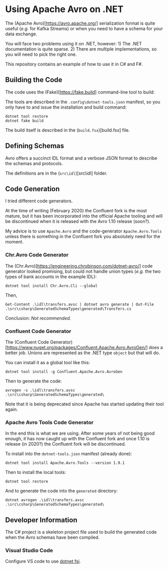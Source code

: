 # Using Apache Avro on .NET

The (Apache Avro)[https://avro.apache.org/] serialization format is quite useful (_e.g._ for Kafka Streams) or 
when you need to have a schema for your data exchange.

You will face two problems using it on .NET, however:
    1) The .NET documentation is quite sparse.
    2) There are multiple implementations, so you will need to pick the right one.

This repository contains an example of how to use it in C# and F#.

## Building the Code

The code uses the (Fake)[https://fake.build] command-line tool to build:

The tools are described in the `.config\dotnet-tools.json` manifest, 
so you only have to and issue the installation and build command:

    dotnet tool restore
    dotnet fake build

The build itself is described in the (`build.fsx`)[build.fsx] file.


## Defining Schemas

Avro offers a succinct IDL format and a verbose JSON format to describe 
the schemas and protocols.

The definitions are in the (`src\idl`)[src\idl] folder.

## Code Generation
I tried different code generators.

At the time of writing (February 2020) the Confluent fork is the most mature,
but it has been incorporated into the official Apache tooling and
will be discontinued when it is released with the Avro 1.10 release (soon?).

My advice is to use `Apache.Avro` and the code-generator `Apache.Avro.Tools` unless
there is something in the Confluent fork you absolutely need for the moment.


### Chr.Avro Code Generator

The (Chr.Avro)[https://engineering.chrobinson.com/dotnet-avro/] code generator looked promising, but
could not handle union types (_e.g._ the two types of bank accounts in the example IDL):

    dotnet tool install Chr.Avro.Cli --global

Then, 

    Get-Content .\idl\transfers.avsc | dotnet avro generate | Out-File .\src\csharp\GeneratedSchemaTypes\generated\Transfers.cs

Conclusion: *Not recommended.*

### Confluent Code Generator

The (Confluent Code Generator)[https://www.nuget.org/packages/Confluent.Apache.Avro.AvroGen/] does a better job.
Unions are represented as the .NET type `object` but that will do.

You can install it as a global tool like this:

    dotnet tool install -g Confluent.Apache.Avro.AvroGen

Then to generate the code:

    avrogen -s .\idl\transfers.avsc  .\src\csharp\GeneratedSchemaTypes\generated\

Note that it is being deprecated since Apache has started updating their tool again.

### Apache Avro Tools Code Generator

In the end this is what we are using. After some years of not being good enough, it has now caught up with the Confluent fork and
once 1.10 is release (in 2020?) the Confluent fork will be discontinued.

To install into the `dotnet-tools.json` manifest (already done):

    dotnet tool install Apache.Avro.Tools --version 1.9.1

Then to install the local tools:

    dotnet tool restore

And to generate the code into the `generated` directory:

    dotnet avrogen .\idl\transfers.avsc  .\src\csharp\GeneratedSchemaTypes\generated\



## Developer Information

The C# project is a skeleton project file used to build the generated code 
when the Avro schemas have been compiled.

### Visual Studio Code

Configure VS code to use [dotnet fsi](https://github.com/ionide/ionide-vscode-fsharp/issues/1237).

